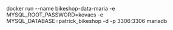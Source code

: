 docker run --name bikeshop-data-maria -e MYSQL_ROOT_PASSWORD=kovacs -e MYSQL_DATABASE=patrick_bikeshop -d -p 3306:3306 mariadb